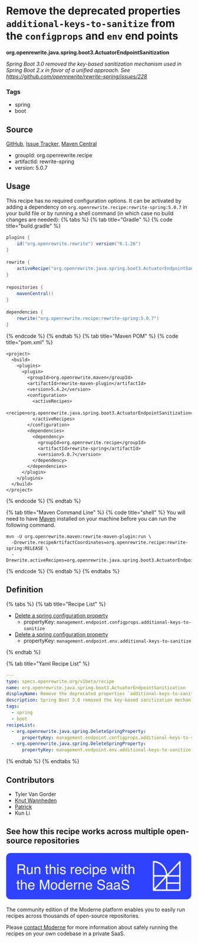 # Remove the deprecated properties `additional-keys-to-sanitize` from the `configprops` and `env` end points

**org.openrewrite.java.spring.boot3.ActuatorEndpointSanitization**

_Spring Boot 3.0 removed the key-based sanitization mechanism used in Spring Boot 2.x in favor of a unified approach. See https://github.com/openrewrite/rewrite-spring/issues/228_

### Tags

* spring
* boot

## Source

[GitHub](https://github.com/openrewrite/rewrite-spring/blob/main/src/main/resources/META-INF/rewrite/spring-boot-30.yml), [Issue Tracker](https://github.com/openrewrite/rewrite-spring/issues), [Maven Central](https://central.sonatype.com/artifact/org.openrewrite.recipe/rewrite-spring/5.0.7/jar)

* groupId: org.openrewrite.recipe
* artifactId: rewrite-spring
* version: 5.0.7


## Usage

This recipe has no required configuration options. It can be activated by adding a dependency on `org.openrewrite.recipe:rewrite-spring:5.0.7` in your build file or by running a shell command (in which case no build changes are needed): 
{% tabs %}
{% tab title="Gradle" %}
{% code title="build.gradle" %}
```groovy
plugins {
    id("org.openrewrite.rewrite") version("6.1.26")
}

rewrite {
    activeRecipe("org.openrewrite.java.spring.boot3.ActuatorEndpointSanitization")
}

repositories {
    mavenCentral()
}

dependencies {
    rewrite("org.openrewrite.recipe:rewrite-spring:5.0.7")
}
```
{% endcode %}
{% endtab %}
{% tab title="Maven POM" %}
{% code title="pom.xml" %}
```markup
<project>
  <build>
    <plugins>
      <plugin>
        <groupId>org.openrewrite.maven</groupId>
        <artifactId>rewrite-maven-plugin</artifactId>
        <version>5.4.2</version>
        <configuration>
          <activeRecipes>
            <recipe>org.openrewrite.java.spring.boot3.ActuatorEndpointSanitization</recipe>
          </activeRecipes>
        </configuration>
        <dependencies>
          <dependency>
            <groupId>org.openrewrite.recipe</groupId>
            <artifactId>rewrite-spring</artifactId>
            <version>5.0.7</version>
          </dependency>
        </dependencies>
      </plugin>
    </plugins>
  </build>
</project>
```
{% endcode %}
{% endtab %}

{% tab title="Maven Command Line" %}
{% code title="shell" %}
You will need to have [Maven](https://maven.apache.org/download.cgi) installed on your machine before you can run the following command.

```shell
mvn -U org.openrewrite.maven:rewrite-maven-plugin:run \
  -Drewrite.recipeArtifactCoordinates=org.openrewrite.recipe:rewrite-spring:RELEASE \
  -Drewrite.activeRecipes=org.openrewrite.java.spring.boot3.ActuatorEndpointSanitization
```
{% endcode %}
{% endtab %}
{% endtabs %}

## Definition

{% tabs %}
{% tab title="Recipe List" %}
* [Delete a spring configuration property](../../../java/spring/deletespringproperty.md)
  * propertyKey: `management.endpoint.configprops.additional-keys-to-sanitize`
* [Delete a spring configuration property](../../../java/spring/deletespringproperty.md)
  * propertyKey: `management.endpoint.env.additional-keys-to-sanitize`

{% endtab %}

{% tab title="Yaml Recipe List" %}
```yaml
---
type: specs.openrewrite.org/v1beta/recipe
name: org.openrewrite.java.spring.boot3.ActuatorEndpointSanitization
displayName: Remove the deprecated properties `additional-keys-to-sanitize` from the `configprops` and `env` end points
description: Spring Boot 3.0 removed the key-based sanitization mechanism used in Spring Boot 2.x in favor of a unified approach. See https://github.com/openrewrite/rewrite-spring/issues/228
tags:
  - spring
  - boot
recipeList:
  - org.openrewrite.java.spring.DeleteSpringProperty:
      propertyKey: management.endpoint.configprops.additional-keys-to-sanitize
  - org.openrewrite.java.spring.DeleteSpringProperty:
      propertyKey: management.endpoint.env.additional-keys-to-sanitize

```
{% endtab %}
{% endtabs %}

## Contributors
* Tyler Van Gorder
* [Knut Wannheden](mailto:knut@moderne.io)
* [Patrick](mailto:patway99@gmail.com)
* Kun Li


## See how this recipe works across multiple open-source repositories

[![Moderne Link Image](/.gitbook/assets/ModerneRecipeButton.png)](https://app.moderne.io/recipes/org.openrewrite.java.spring.boot3.ActuatorEndpointSanitization)

The community edition of the Moderne platform enables you to easily run recipes across thousands of open-source repositories.

Please [contact Moderne](https://moderne.io/product) for more information about safely running the recipes on your own codebase in a private SaaS.
